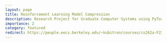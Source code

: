 ```yaml
---
layout: page
title: Reinforcement Learning Model Compression
description: Research Project for Graduate Computer Systems using PyTorch where we tested pruning, low-rank approximation, and quantization on one network to understand tradeoffs.
importance: 2
category: featured
redirect: https://people.eecs.berkeley.edu/~kubitron/courses/cs262a-F23/projects/reports/project1017_paper_57529014558430292551.pdf
---
```



